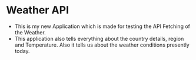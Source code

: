 # Weather API
- This is my new Application which is made for testing the API Fetching of the Weather.
- This application also tells everything about the country details, region and Temperature. Also it tells us about the weather conditions presently today.